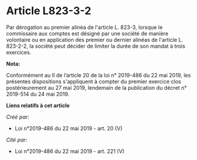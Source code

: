 # Article L823-3-2

Par dérogation au premier alinéa de l'article L. 823-3, lorsque le commissaire aux comptes est désigné par une société de
manière volontaire ou en application des premier ou dernier alinéas de l'article L. 823-2-2, la société peut décider de
limiter la durée de son mandat à trois exercices.

**Nota:**

Conformément au II de l’article 20 de la loi n° 2019-486 du 22 mai 2019, les présentes dispositions s'appliquent à compter du
premier exercice clos postérieurement au 27 mai 2019, lendemain de la publication du décret n° 2019-514 du 24 mai 2019.

**Liens relatifs à cet article**

_Créé par_:

  - Loi n°2019-486 du 22 mai 2019 - art. 20 (V)

_Cité par_:

  - Loi n°2019-486 du 22 mai 2019 - art. 221 (V)
